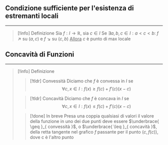 ## Condizione sufficiente per l'esistenza di estremanti locali
---
>[!info] Definizione
>Sia $f:I\to\mathbb{R}$, sia $c\in I$
>Se $\exists a,b,c \in I: a<c<b:$
>$f\nearrow \text{su }(a,c)$ e
>$f\searrow \text{su }(c,b)$
><u>Allora</u>
>$c$ è punto di max locale

## Concavità di Funzioni
---
>[!info] Definizione
>
>>[!tldr] Convessità
>>Diciamo che $f$ è convessa in $I$ se
>>$$\forall c,x \in I:f(x)\geq f(c)+f'(c)(x-c)$$
>
>>[!tldr] Concavità
>>Diciamo che $f$ è concava in $I$ se
>>$$\forall c,x \in I:f(x)\leq f(c)+f'(c)(x-c)$$
>
>>[!done] In breve
>>Presa una coppia qualsiasi di valori il valore della funzione in uno dei due punti deve essere $\underbrace{ \geq }_{ convessità }$, o $\underbrace{ \leq }_{ concavità }$, della retta tangente nel grafico $f$ passante per il punto $(c,f(c))$, dove c è l'altro punto